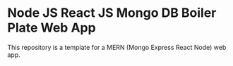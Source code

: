 # Node JS React JS Mongo DB Boiler Plate Web App

This repository is a template for a MERN (Mongo Express React Node) web app. 
